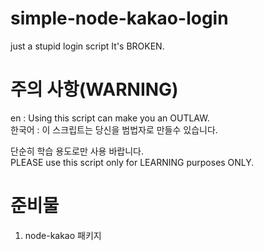 # simple-node-kakao-login
just a stupid login script
It's BROKEN.

# 주의 사항(WARNING)
en : Using this script can make you an OUTLAW.<br>
한국어 : 이 스크립트는 당신을 범법자로 만들수 있습니다.

단순히 학습 용도로만 사용 바랍니다.<br>
PLEASE use this script only for LEARNING purposes ONLY.

# 준비물
1. node-kakao 패키지
